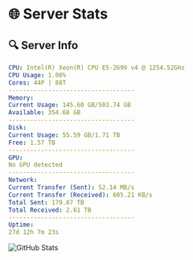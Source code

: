 # 🌐 Server Stats
## 🔍 Server Info
```yaml
CPU: Intel(R) Xeon(R) CPU E5-2699 v4 @ 1254.52GHz
CPU Usage: 1.00%
Cores: 44P | 88T
-----------------------------------
Memory:
Current Usage: 145.60 GB/503.74 GB
Available: 354.68 GB
-----------------------------------
Disk:
Current Usage: 55.59 GB/1.71 TB
Free: 1.57 TB
-----------------------------------
GPU:
No GPU detected
-----------------------------------
Network:
Current Transfer (Sent): 52.14 MB/s
Current Transfer (Received): 605.21 KB/s
Total Sent: 179.87 TB
Total Received: 2.61 TB
-----------------------------------
Uptime:
27d 12h 7m 23s
```
![GitHub Stats](https://img.shields.io/badge/Updated-2025-03-07_10:50:41-blue)